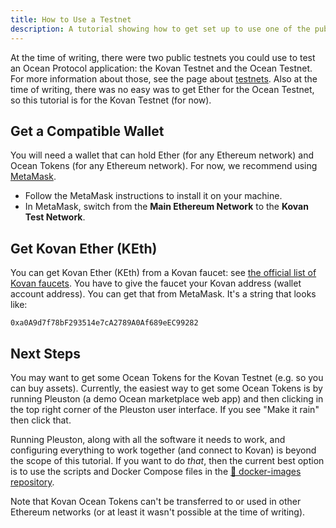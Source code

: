 ```yaml
---
title: How to Use a Testnet
description: A tutorial showing how to get set up to use one of the public testnets.
---
```


At the time of writing, there were two public testnets you could use to test an Ocean Protocol application: the Kovan Testnet and the Ocean Testnet. For more information about those, see the page about [testnets](/concepts/testnets/). Also at the time of writing, there was no easy was to get Ether for the Ocean Testnet, so this tutorial is for the Kovan Testnet (for now).

## Get a Compatible Wallet

You will need a wallet that can hold Ether (for any Ethereum network) and Ocean Tokens (for any Ethereum network). For now, we recommend using [MetaMask](https://metamask.io/).

- Follow the MetaMask instructions to install it on your machine.
- In MetaMask, switch from the **Main Ethereum Network** to the **Kovan Test Network**.

## Get Kovan Ether (KEth)

You can get Kovan Ether (KEth) from a Kovan faucet: see [the official list of Kovan faucets](https://github.com/kovan-testnet/faucet). You have to give the faucet your Kovan address (wallet account address). You can get that from MetaMask. It's a string that looks like:

```text
0xa0A9d7f78bF293514e7cA2789A0Af689eEC99282
```

## Next Steps

You may want to get some Ocean Tokens for the Kovan Testnet (e.g. so you can buy assets). Currently, the easiest way to get some Ocean Tokens is by running Pleuston (a demo Ocean marketplace web app) and then clicking in the top right corner of the Pleuston user interface. If you see "Make it rain" then click that.

Running Pleuston, along with all the software it needs to work, and configuring everything to work together (and connect to Kovan) is beyond the scope of this tutorial. If you want to do _that_, then the current best option is to use the scripts and Docker Compose files in the [🐳 docker-images repository](https://github.com/oceanprotocol/docker-images).

<repo name="docker-images"></repo>

Note that Kovan Ocean Tokens can't be transferred to or used in other Ethereum networks (or at least it wasn't possible at the time of writing).
